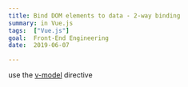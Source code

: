 ```yaml
---
title: Bind DOM elements to data - 2-way binding
summary: in Vue.js
tags:  ["Vue.js"]
goal:  Front-End Engineering
date:  2019-06-07

---
```


use the [v-model][docs] directive

[docs]: https://vuejs.org/v2/guide/forms.html

